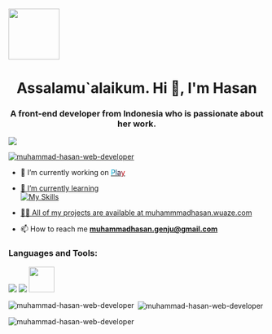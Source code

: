 <br><img align="center" src="https://muhammad-hasan-web-developer.github.io/Muhammad-Hasan-Web-Developer/AAF-1Cbbs4M_1741687440789.jpg" height="100">

<h1 align="center">Assalamu`alaikum. Hi 👋, I'm Hasan</h1>
<h3 align="center">A front-end developer from Indonesia who is passionate about her work.</h3>

<p align="left"> <img src="https://komarev.com/ghpvc/?username=muhammad-hasan-web-developer&color=green&style=plastic"></p>

<p align="left"> <a href="https://github.com/ryo-ma/github-profile-trophy"><img src="https://github-profile-trophy.vercel.app/?username=muhammad-hasan-web-developer&theme=dark_dimmed&no-frame=true" alt="muhammad-hasan-web-developer" /></a> </p>

- 🔭 I’m currently working on <a href="https://github.com/Muhammad-Hasan-Web-Developer/Play.play-any-games-for-free"><span
            style="background: linear-gradient(90deg, rgba(0,212,255,1) 0%, rgba(2,0,36,1) 51%, rgba(246,0,0,1) 100%); -webkit-text-fill-color: transparent; background-clip: text;">Play</span>

- 🌱 I’m currently learning<br>
    ![My Skills](https://skillicons.dev/icons?i=php,js&theme=light) 


- 👨‍💻 All of my projects are available at [muhammmadhasan.wuaze.com](muhammmadhasan.wuaze.com)

- 📫 How to reach me **muhammadhasan.genju@gmail.com**



<h3 align="left">Languages and Tools:</h3>
<p align="left"> <img src="https://skillicons.dev/icons?i=vscode,blender,git,github&theme=light"> <img src="https://skillicons.dev/icons?i=html,css,bootstrap,js,php&theme=light"> <img src="https://spline.design/_next/image?url=%2F_next%2Fstatic%2Fmedia%2Fspline_logo.647803e0.png&w=128&q=75" height="50">
 </p>
<p><img align="left" src="https://github-readme-stats.vercel.app/api/top-langs?username=muhammad-hasan-web-developer&show_icons=true&locale=en&layout=compact" alt="muhammad-hasan-web-developer" /></p>

<p>&nbsp;<img align="center" src="https://github-readme-stats.vercel.app/api?username=muhammad-hasan-web-developer&show_icons=true&locale=en" alt="muhammad-hasan-web-developer" /></p>

<p><img align="center" src="https://github-readme-streak-stats.herokuapp.com/?user=muhammad-hasan-web-developer&" alt="muhammad-hasan-web-developer" /></p>

